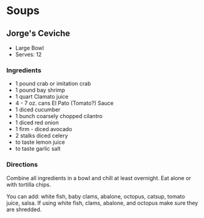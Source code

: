 # Soups

## Jorge's Ceviche

* Large Bowl
* Serves: 12

### Ingredients

* 1 pound crab or imitation crab
* 1 pound bay shrimp
* 1 quart Clamato juice
* 4 - 7 oz. cans El Pato (Tomato?) Sauce
* 1 diced cucumber
* 1 bunch coarsely chopped cilantro
* 1 diced red onion
* 1 firm - diced avocado
* 2 stalks diced celery
* to taste lemon juice
* to taste garlic salt

### Directions

Combine all ingredients in a bowl and chill at least overnight. Eat alone or with tortilla chips.

You can add: white fish, baby clams, abalone, octopus, catsup, tomato juice, salsa. If using white fish, clams, abalone, and octopus make sure they are shredded.
